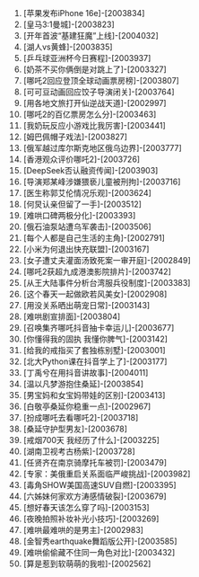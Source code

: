 
1. [苹果发布iPhone 16e]-[2003834]
1. [皇马3:1曼城]-[2003823]
1. [开年首波“基建狂魔”上线]-[2004032]
1. [湖人vs黄蜂]-[2003835]
1. [乒乓球亚洲杯今日赛程]-[2003937]
1. [奶茶不买你俩倒是对跳上了]-[2003327]
1. [哪吒2回应登顶全球动画票房榜]-[2003807]
1. [可可豆动画回应饺子导演闭关]-[2003764]
1. [用各地文旅打开仙逆战天道]-[2002997]
1. [哪吒2的百亿票房怎么分]-[2003463]
1. [我奶玩反应小游戏比我厉害]-[2003441]
1. [姆巴佩帽子戏法]-[2003827]
1. [俄军越过库尔斯克地区俄乌边界]-[2003777]
1. [香港观众评价哪吒2]-[2003726]
1. [DeepSeek否认融资传闻]-[2003903]
1. [导演郑某峰涉嫌猥亵儿童被刑拘]-[2003716]
1. [医生称郭艾伦情况乐观]-[2003624]
1. [何炅认亲但留了一手]-[2003512]
1. [难哄口碑两极分化]-[2003393]
1. [俄石油泵站遭乌军袭击]-[2003506]
1. [每个人都是自己生活的主角]-[2002791]
1. [小米为何退出快充联盟]-[2003167]
1. [女子遭丈夫灌面汤致死案一审开庭]-[2002849]
1. [哪吒2获超九成港澳影院排片]-[2003742]
1. [从王大陆事件分析台湾服兵役制度]-[2003383]
1. [这个春天一起做欧若风美女]-[2002908]
1. [用没关系晒出萌宠日常]-[2003143]
1. [难哄剧宣排面]-[2003804]
1. [召唤集齐哪吒抖音抽卡幸运儿]-[2003677]
1. [你懂得我的固执 我懂你脾气]-[2003142]
1. [给我的戒指买了套独栋别墅]-[2003001]
1. [北大Python课在抖音学上了]-[2003177]
1. [丁禹兮在用抖音讲故事]-[2004011]
1. [温以凡梦游抱住桑延]-[2003854]
1. [男宝妈和女宝妈带娃的区别]-[2003413]
1. [白敬亭桑延你稳重一点]-[2002967]
1. [扮成哪吒去看哪吒2]-[2003718]
1. [桑延守护型男友]-[2003678]
1. [戒烟700天 我经历了什么]-[2003225]
1. [湖南卫视考古杨紫]-[2003728]
1. [任贤齐在南京骑摩托车被罚]-[2003479]
1. [专家：美俄重启关系面临严峻挑战]-[2003982]
1. [毒角SHOW美国高速SUV自燃]-[2003395]
1. [六姊妹何家欢方涛感情破裂]-[2003679]
1. [想好春天该怎么穿了吗]-[2003153]
1. [夜晚拍照补妆补光小技巧]-[2003269]
1. [难哄最难哄的是男主]-[2002983]
1. [金智秀earthquake舞蹈版公开]-[2003585]
1. [难哄偷偷藏不住同一角色对比]-[2003432]
1. [算是惹到软萌萌的我啦]-[2002562]
